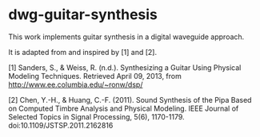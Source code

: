 # dwg-guitar-synthesis

This work implements guitar synthesis in a digital waveguide approach.

It is adapted from and inspired by [1] and [2].

[1] Sanders, S., & Weiss, R. (n.d.). Synthesizing a Guitar Using Physical Modeling Techniques. Retrieved April 09, 2013, from http://www.ee.columbia.edu/~ronw/dsp/

[2] Chen, Y.-H., & Huang, C.-F. (2011). Sound Synthesis of the Pipa Based on Computed Timbre Analysis and Physical Modeling. IEEE Journal of Selected Topics in Signal Processing, 5(6), 1170-1179. doi:10.1109/JSTSP.2011.2162816
